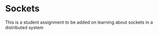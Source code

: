 # Sockets
This is a student assignment to be added on learning about sockets in a distributed system
